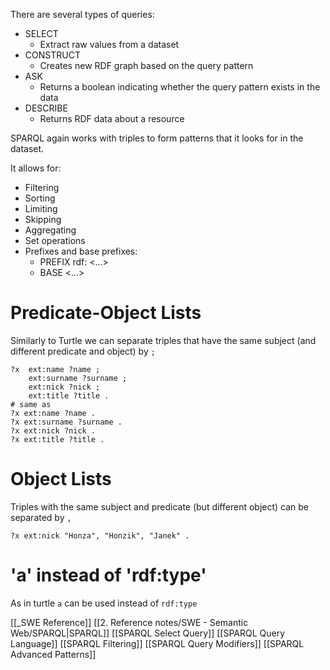 There are several types of queries:
- SELECT
	- Extract raw values from a dataset
- CONSTRUCT
	- Creates new RDF graph based on the query pattern
- ASK
	- Returns a boolean indicating whether the query pattern exists in the data
- DESCRIBE
	- Returns RDF data about a resource

SPARQL again works with triples to form patterns that it looks for in the dataset.

It allows for:
- Filtering
- Sorting
- Limiting
- Skipping
- Aggregating
- Set operations
-  Prefixes and base prefixes:
	- PREFIX rdf: <...>
	- BASE <...>

# Predicate-Object Lists
Similarly to Turtle we can separate triples that have the same subject (and different predicate and object) by `;`

```sparql
?x  ext:name ?name ;
	ext:surname ?surname ;
	ext:nick ?nick ;
	ext:title ?title .
# same as
?x ext:name ?name .
?x ext:surname ?surname .
?x ext:nick ?nick .
?x ext:title ?title .
```

# Object Lists
Triples with the same subject and predicate (but different object) can be separated by `,`

```sparql
?x ext:nick "Honza", "Honzik", "Janek" .
```

# 'a' instead of 'rdf:type'
As in turtle `a` can be used instead of `rdf:type`

[[_SWE Reference]]
[[2. Reference notes/SWE - Semantic Web/SPARQL|SPARQL]]
[[SPARQL Select Query]]
[[SPARQL Query Language]]
[[SPARQL Filtering]]
[[SPARQL Query Modifiers]]
[[SPARQL Advanced Patterns]]